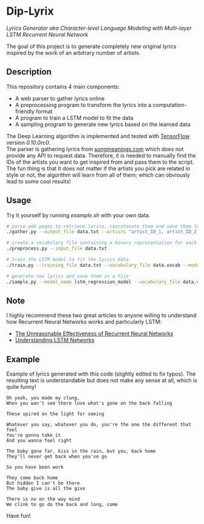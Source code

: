 # Dip-Lyrix
*Lyrics Generator aka Character-level Language Modeling with Multi-layer LSTM Recurrent Neural Network*

The goal of this project is to generate completely new original lyrics inspired by the work of an arbitrary number of artists.

## Description
This repository contains 4 main components:
* A web parser to gather lyrics online
* A preprocessing program to transform the lyrics into a computation-friendly format
* A program to train a LSTM model to fit the data
* A sampling program to generate new lyrics based on the learned data

The Deep Learning algorithm is implemented and tested with [TensorFlow](https://www.tensorflow.org/) version *0.10.0rc0*.  
The parser is gathering lyrics from [songmeanings.com](http://songmeanings.com/) which does not provide any API to request data. Therefore, it is needed to manually find the IDs of the artists you want to get inspired from and pass them to the script. The fun thing is that it does not matter if the artists you pick are related in style or not, the algorithm will learn from all of them; which can obviously lead to some cool results!

## Usage
Try it yourself by running *example.sh* with your own data.

```sh
# parse web pages to retrieve lyrics, concatenate them and save them locally in a single file
./gather.py --output_file data.txt --artists "artist_ID_1, artist_ID_2, artist_ID_3, artist_ID_4, artist_ID_5"

# create a vocabulary file containing a binary representation for each character
./preprocess.py --input_file data.txt

# train the LSTM model to fit the lyrics data
./train.py --training_file data.txt --vocabulary_file data.vocab --model_name lstm_regression_model

# generate new lyrics and save them in a file
./sample.py --model_name lstm_regression_model --vocabulary_file data.vocab --output_file sample.txt --seed "Oh yeah"
```

## Note
I highly recommend these two great articles to anyone willing to understand how Recurrent Neural Networks works and particularly LSTM:

* [The Unreasonable Effectiveness of Recurrent Neural Networks](http://karpathy.github.io/2015/05/21/rnn-effectiveness/)
* [Understanding LSTM Networks](http://colah.github.io/posts/2015-08-Understanding-LSTMs/)

## Example
Example of lyrics generated with this code (slightly edited to fix typos).
The resulting text is understandable but does not make any sense at all, which is quite funny!

```
Oh yeah, you made my clung,
When you wan't see there love what's gone on the back falling

These spired on the light for seeing

Whatever you say, whatever you do, you're the one the different that feel
You're gonna take it
And you wanna feel right

The baby gone far, kiss in the rain, but you, back home
They'll never get back when you've go

So you have been work

They come back home
But hidden I can't be there
The baby give is all the give

There is no on the way mind
We clink to go do the back and long, come
```

Have fun!

